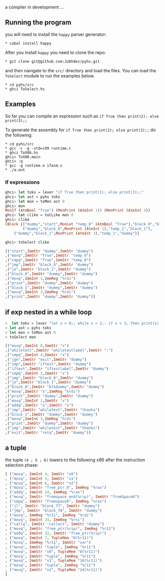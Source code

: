 a compiler in development  ...

## Running the program
you will need to install the `happy` parser generator:

```
* cabal install happy
```

After you install `happy` you need to clone the repo:

```
* git clone git@github.com:Jobhdez/pyhs.git

```
and then navigate to the `src/` directory and load the files. You can load the `ToSelect` module to run the examples
below.

```
* cd pyhs/src
* ghci ToSelect.hs
```
## Examples

So far you can compile an expression such as `if True then print(2); else print(3);;`

To generate the assembly for `if True then print(2); else print(3);;` do the following:

```
* cd pyhs/src
* gcc -c -g -std=c99 runtime.c
* ghci ToX86.hs
ghci> ToX86.main
ghci> :q
* gcc -g runtime.o ifasm.s
* ./a.out
```

### If expressions
```haskell
ghci> let toks = lexer "if True then print(1); else print(3);;"
ghci> let ast = pyhs toks
ghci> let mon = toMon ast 0
ghci> mon
MonIf (AtmBool "True") (MonPrint (AtmInt 1)) (MonPrint (AtmInt 3))
ghci> let clike = toCLike mon 0
ghci> clike
CBlock [("dummy","start",MonLet "temp_0" (AtmBool "True"),"block_0","block_1"),
        ("dummy","block_0",MonPrint (AtmInt 1),"temp_1","block_1"),
	("dummy","block_1",MonPrint (AtmInt 3),"temp_1","dummy")]

ghci> toSelect clike

[("start",ImmStr "dummy",ImmStr "dummy")
,("movq",ImmStr "True",ImmStr "temp_0")
,("cmpq",ImmStr "True",ImmStr "temp_0")
,("jmp",ImmStr "block_0",ImmStr "dummy")
,("je",ImmStr "block_1",ImmStr "dummy")
,("block_0",ImmStr "dummy",ImmStr "dummy")
,("movq",ImmInt 1,ImmReg "%rdi")
,("print",ImmStr "dummy",ImmStr "dummy")
,("block_1",ImmStr "dummy",ImmStr "dummy")
,("movq",ImmInt 3,ImmReg "%rdi")
,("print",ImmStr "dummy",ImmStr "dummy")]
```

## if exp nested in a while loop
```haskell
>  let toks = lexer "let x = 0;; while x < 2;: if x < 3; then print(x);; let x = x + 1;; else print(3);;"
> let ast = pyhs toks
> let mon = toMon ast 0
> toSelect mon

[("movq",ImmInt 0,ImmStr "x")
,("whiletest",ImmStr "whiletestlabel",ImmStr ":")
,("cmpq",ImmInt 4,ImmStr "x")
,("jge",ImmStr "exit",ImmStr "dummy")
,("jmp",ImmStr "iftest",ImmStr "dummy")
,("iftest",ImmStr "iftestlabel",ImmStr "dummy")
,("cmpq",ImmInt 3,ImmStr "x")
,("jmp",ImmStr "block_0",ImmStr "dummy")
,("je",ImmStr "block_1",ImmStr "dummy")
,("block_0",ImmStr "blkdummy",ImmStr "dummy")
,("movq",ImmStr "x",ImmReg "%rdi")
,("print",ImmStr "dummy",ImmStr "dummy")
,("movq",ImmInt 1,ImmStr "x")
,("addq",ImmStr "x",ImmStr "x")
,("jmp",ImmStr "whiletest",ImmStr "thanks")
,("block_1",ImmStr "dummy",ImmStr "dummy")
,("movq",ImmInt 3,ImmReg "%rdi")
,("print",ImmStr "dummy",ImmStr "dummy")
,("jmp",ImmStr "whiletest",ImmStr "thanks")
,("exit",ImmStr "retq",ImmStr "dummy")]


```

## a tuple

the tuple `(4 ; 5 ; 6)` lowers to the following x86 after the instruction selection phase:

```haskell
[ ("movq", ImmInt 4, ImmStr "x0")
, ("movq", ImmInt 5, ImmStr "x1")
, ("movq", ImmInt 6, ImmStr "x2")
, ("movq", ImmStr "free_ptr_0", ImmReg "%rax")
, ("addq", ImmInt 24, ImmReg "%rax")
, ("movq", ImmStr "fromspace_end(%rip)", ImmStr "fromSpace0")
, ("cmpq", ImmStr "fromspace0", ImmReg "%rax")
, ("jl", ImmStr "block_77", ImmStr "dummy")
, ("jmp", ImmStr "block_78", ImmStr "dummy")
, ("movq", ImmReg "%r11", ImmReg "%rdi")
, ("movq", ImmInt 24, ImmReg "%rsi")
, ("callq", ImmStr "collect", ImmStr "dummy")
, ("movq", ImmStr "free_ptr(%rip)", ImmReg "%r11")
, ("addq", ImmInt 32, ImmStr "free_ptr(%rip)")
, ("movq", ImmInt 7, TupleMem "0(%r11)")
, ("movq", ImmReg "%r11", ImmStr "var")
, ("movq", ImmStr "tuple", ImmReg "%r11")
, ("movq", ImmStr "x0", TupleMem "8(%r11)")
, ("movq", ImmStr "tuple", ImmReg "%r11")
, ("movq", ImmStr "x1", TupleMem "16(%r11)")
, ("movq", ImmStr "tuple", ImmReg "%r11")
, ("movq", ImmStr "x2", TupleMem "24(%r11)")
]
```
